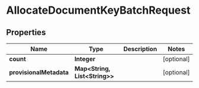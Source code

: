 

# AllocateDocumentKeyBatchRequest


## Properties

| Name | Type | Description | Notes |
|------------ | ------------- | ------------- | -------------|
|**count** | **Integer** |  |  [optional] |
|**provisionalMetadata** | **Map&lt;String, List&lt;String&gt;&gt;** |  |  [optional] |



